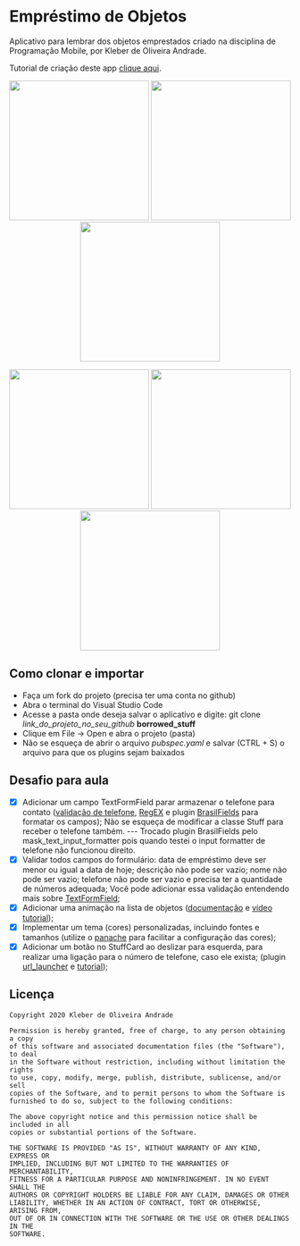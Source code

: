 # Empréstimo de Objetos

Aplicativo para lembrar dos objetos emprestados criado na disciplina de Programação Mobile, por Kleber de Oliveira Andrade.

Tutorial de criação deste app [clique aqui](https://medium.com/@kleberandrade/criando-um-aplicativo-para-lembrar-dos-objetos-emprestados-com-flutter-e-sembast-6dbf350a7a56).

<p align="center">
    <img src="https://miro.medium.com/max/720/1*trhQYyzZfIj_LsYQGOQ8Vg.png" width="250"/>
    <img src="https://miro.medium.com/max/720/1*rcw9WulfFColELibTQsA8w.png" width="250"/>
    <img src="https://miro.medium.com/max/720/1*fiP5mrr67aDnF3uPc3dRxQ.png" width="250"/>
</p>

<p align="center">
    <img src="https://miro.medium.com/max/720/1*XZIMgoUfDc_bkr-fhzWvrA.png" width="250"/>
    <img src="https://miro.medium.com/max/720/1*bRGL1qXFTrtI8NeqUEqBcQ.png" width="250"/>
    <img src="https://miro.medium.com/max/720/1*YjS4wUASqCh4TFEeEHKPpA.png" width="250"/>
</p>


## Como clonar e importar

* Faça um fork do projeto (precisa ter uma conta no github)
* Abra o terminal do Visual Studio Code
* Acesse a pasta onde deseja salvar o aplicativo e digite: git clone *link_do_projeto_no_seu_github* **borrowed_stuff**
* Clique em File -> Open e abra o projeto (pasta)
* Não se esqueça de abrir o arquivo *pubspec.yaml* e salvar (CTRL + S) o arquivo para que os plugins sejam baixados

## Desafio para aula

* [x] Adicionar um campo TextFormField parar armazenar o telefone para contato ([validação de telefone](https://stackoverflow.com/questions/55552230/flutter-validate-a-phone-number-using-regex/55552272), [RegEX](https://api.dart.dev/stable/2.0.0/dart-core/RegExp-class.html) e plugin [BrasilFields](https://pub.dev/packages/brasil_fields) para formatar os campos); Não se esqueça de modificar a classe Stuff para receber o telefone também. --- Trocado plugin BrasilFields pelo mask_text_input_formatter pois quando testei o input formatter de telefone não funcionou direito.
* [x] Validar todos campos do formulário: data de empréstimo deve ser menor ou igual a data de hoje; descrição não pode ser vazio; nome não pode ser vazio; telefone não pode ser vazio e precisa ter a quantidade de números adequada;  Você pode adicionar essa validação entendendo mais sobre [TextFormField](https://flutter.dev/docs/cookbook/forms/validation);
* [x] Adicionar uma animação na lista de objetos ([documentação](https://flutter.dev/docs/catalog/samples/animated-list) e [vídeo tutorial](https://www.youtube.com/watch?v=i7O5T4V59HI));
* [x] Implementar um tema (cores) personalizadas, incluindo fontes e tamanhos (utilize o [panache](https://rxlabz.github.io/panache/#/) para facilitar a configuração das cores);
* [x] Adicionar um botão no StuffCard ao deslizar para esquerda, para realizar uma ligação para o número de telefone, caso ele exista; (plugin [url_launcher](https://pub.dev/packages/url_launcher) e [tutorial](https://medium.com/flutter-community/flutter-making-phone-calls-sending-sms-and-emails-with-url-launcher-56414b06f84e));

## Licença

    Copyright 2020 Kleber de Oliveira Andrade

    Permission is hereby granted, free of charge, to any person obtaining a copy
    of this software and associated documentation files (the "Software"), to deal
    in the Software without restriction, including without limitation the rights
    to use, copy, modify, merge, publish, distribute, sublicense, and/or sell
    copies of the Software, and to permit persons to whom the Software is
    furnished to do so, subject to the following conditions:

    The above copyright notice and this permission notice shall be included in all
    copies or substantial portions of the Software.

    THE SOFTWARE IS PROVIDED "AS IS", WITHOUT WARRANTY OF ANY KIND, EXPRESS OR
    IMPLIED, INCLUDING BUT NOT LIMITED TO THE WARRANTIES OF MERCHANTABILITY,
    FITNESS FOR A PARTICULAR PURPOSE AND NONINFRINGEMENT. IN NO EVENT SHALL THE
    AUTHORS OR COPYRIGHT HOLDERS BE LIABLE FOR ANY CLAIM, DAMAGES OR OTHER
    LIABILITY, WHETHER IN AN ACTION OF CONTRACT, TORT OR OTHERWISE, ARISING FROM,
    OUT OF OR IN CONNECTION WITH THE SOFTWARE OR THE USE OR OTHER DEALINGS IN THE
    SOFTWARE.
